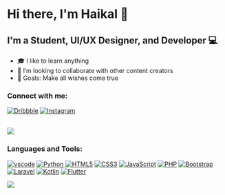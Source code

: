 # Hi there, I'm Haikal 👋

## I'm a Student, UI/UX Designer, and Developer 💻

- 🎓 I like to learn anything
- 👯 I’m looking to collaborate with other content creators
- 🎯 Goals: Make all wishes come true

### Connect with me:

[![Dribbble](https://img.shields.io/badge/Dribbble-EA4C89?style=for-the-badge&logo=dribbble&logoColor=white)](https://dribbble.com/Karl1623)
[![Instagram](https://img.shields.io/badge/Instagram-E4405F?style=for-the-badge&logo=instagram&logoColor=white)](https://www.instagram.com/haikalfairuzimaulana_)

<br />
<img src="https://github-readme-stats.vercel.app/api?username=ezarsatria12&show_icons=true&theme=tokyonight" /> 

### Languages and Tools:
[![vscode](https://img.shields.io/badge/Visual_Studio_Code-0078D4?style=for-the-badge&logo=visual%20studio%20code&logoColor=white)]()
[![Python](https://img.shields.io/badge/Python-3776AB?style=for-the-badge&logo=python&logoColor=white)]()
[![HTML5](https://img.shields.io/badge/HTML5-E34F26?style=for-the-badge&logo=html5&logoColor=white)]()
[![CSS3](https://img.shields.io/badge/CSS3-1572B6?style=for-the-badge&logo=css3&logoColor=white)]()
[![JavaScript](https://img.shields.io/badge/JavaScript-323330?style=for-the-badge&logo=javascript&logoColor=F7DF1E)]()
[![PHP](https://img.shields.io/badge/PHP-777BB4?style=for-the-badge&logo=php&logoColor=white)]()
[![Bootstrap](https://img.shields.io/badge/Bootstrap-563D7C?style=for-the-badge&logo=bootstrap&logoColor=white)]()
[![Laravel](https://img.shields.io/badge/Laravel-FF2D20?style=for-the-badge&logo=laravel&logoColor=white)]()
[![Kotlin](https://img.shields.io/badge/Kotlin-0095D5?&style=for-the-badge&logo=kotlin&logoColor=white)]()
[![Flutter](https://img.shields.io/badge/Flutter-02569B?style=for-the-badge&logo=flutter&logoColor=white)]()

<img src="https://github-readme-stats.vercel.app/api/top-langs/?username=ezarsatria12&layout=compact&theme=tokyonight" />


[Instagram]: https://www.instagram.com/haikalfairuzimaulana_
[Dribbble]: https://dribbble.com/Karl1623

